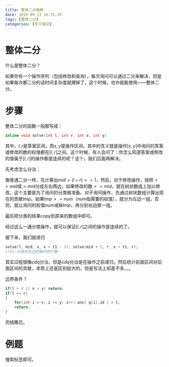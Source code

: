 ```yaml
---
title: 整体二分略解
date: 2019-09-13 16:31:39
tags: [整体二分]
categories: [学习笔记]
---
```


# 整体二分

什么是整体二分？

如果你有一个操作序列（包括修改和查询），每次询问可以通过二分来解决，但是如果每次都二分的话时间复杂度就爆掉了，这个时候，也许就能使用——整体二分。

<!--more-->

# 步骤

整体二分的函数一般都写成：

```c++
inline void solve(int l, int r, int x, int y)
```

其中，$l,r$是答案区间，而$x,y$是操作区间。其中的含义就是操作$[x,y]$中询问的答案或修改的数的权值都在$[l,r]$之间。这个时候，有人会问了：你怎么知道答案或修改的值属于$[l,r]$的操作都是连续的呢？这个，我们后面再解决。

先考虑怎么分治：

像普通二分一样，先计算出$mid=(l+r)>>1$，然后，对于修改操作，按照$<=mid$或$>mid$分成左右两边，如果修改的数$<=mid$，就在树状数组上加以修改，这个主要是为了询问的分类做准备。对于询问操作，先通过树状数组计算出现在的贡献$tmp$。如果$tmp>=num$（$num$指需要的权值），就分为左边一组，否则，就让询问的权值$num$减掉$tmp$，再分到右边那一组。

最后把分类的结果$copy$到原来的数组中即可。

经过这么一通分类操作，就可以保证$[l,r]$之间的操作是连续的了。

接下来，我们就递归

```c++
solve(l, mid, x, x + t1 - 1); solve(mid + 1, r, x + t1, r);
//t1:分类到左边的操作的个数
```

其实过程很像$cdq$分治，但是$cdq$分治是在操作之前递归，然后统计前面区间对后面区间的贡献，本质上还是区别挺大的，但是写法上却差不多。。。

边界条件？

```c++
if(l > r || x > y) return;
if(l == r)
{
    for(int i = x; i <= y; i++) ans[ q[i].id ] = l;
    return;
}
```

完结撒花。

# 例题

搜索标签即可。